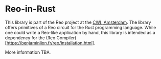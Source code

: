 # Reo-in-Rust
This library is part of the Reo project at the [CWI, Amsterdam](http://reo.project.cwi.nl/v2/). The library offers primitives of a Reo circuit for the Rust programming language. While one could write a Reo-like application by hand, this library is intended as a dependency for the (Reo Compiler)[https://benjaminlion.fr/reo/installation.html].

More information TBA.

